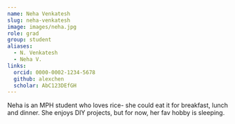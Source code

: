 ```yaml
---
name: Neha Venkatesh
slug: neha-venkatesh
image: images/neha.jpg
role: grad
group: student
aliases:
  - N. Venkatesh
  - Neha V.
links:
  orcid: 0000-0002-1234-5678
  github: alexchen
  scholar: AbC123DEfGH
---
```



Neha is an MPH student who loves rice- she could eat it for breakfast, lunch and dinner. She enjoys DIY projects, but for now, her fav hobby is sleeping.  
